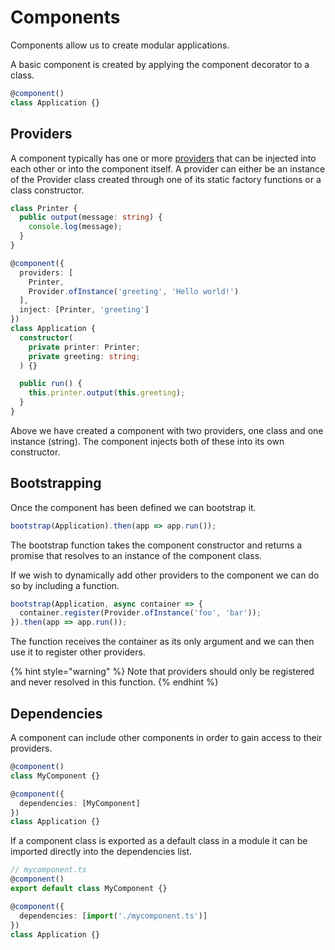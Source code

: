 # Components

Components allow us to create modular applications.

A basic component is created by applying the component decorator to a class.

```typescript
@component()
class Application {}
```

## Providers

A component typically has one or more [providers](providers.md) that can be injected into each other or into the component itself. A provider can either be an instance of the Provider class created through one of its static factory functions or a class constructor.

```typescript
class Printer {
  public output(message: string) {
    console.log(message);
  }
}

@component({
  providers: [
    Printer,
    Provider.ofInstance('greeting', 'Hello world!')
  ],
  inject: [Printer, 'greeting']
})
class Application {
  constructor(
    private printer: Printer;
    private greeting: string;
  ) {}

  public run() {
    this.printer.output(this.greeting);
  }
}
```

Above we have created a component with two providers, one class and one instance \(string\). The component injects both of these into its own constructor.

## Bootstrapping

Once the component has been defined we can bootstrap it.

```typescript
bootstrap(Application).then(app => app.run());
```

The bootstrap function takes the component constructor and returns a promise that resolves to an instance of the component class.

If we wish to dynamically add other providers to the component we can do so by including a function.

```typescript
bootstrap(Application, async container => {
  container.register(Provider.ofInstance('foo', 'bar'));
}).then(app => app.run());
```

The function receives the container as its only argument and we can then use it to register other providers.

{% hint style="warning" %}
Note that providers should only be registered and never resolved in this function.
{% endhint %}

## Dependencies

A component can include other components in order to gain access to their providers.

```typescript
@component()
class MyComponent {}

@component({
  dependencies: [MyComponent]
})
class Application {}
```

If a component class is exported as a default class in a module it can be imported directly into the dependencies list.

```typescript
// mycomponent.ts
@component()
export default class MyComponent {}
```

```typescript
@component({
  dependencies: [import('./mycomponent.ts')]
})
class Application {}
```
